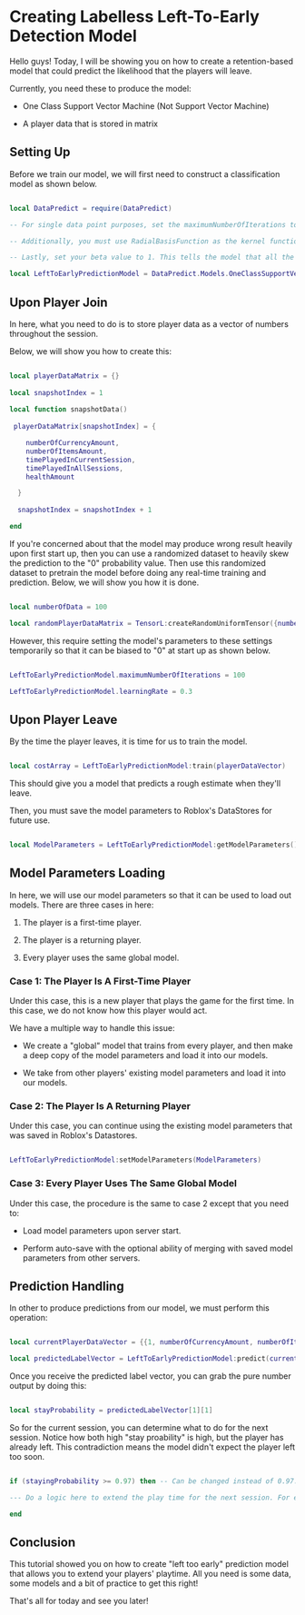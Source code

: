# Creating Labelless Left-To-Early Detection Model

Hello guys! Today, I will be showing you on how to create a retention-based model that could predict the likelihood that the players will leave.

Currently, you need these to produce the model:

* One Class Support Vector Machine (Not Support Vector Machine)

* A player data that is stored in matrix

## Setting Up

Before we train our model, we will first need to construct a classification model as shown below.

```lua

local DataPredict = require(DataPredict)

-- For single data point purposes, set the maximumNumberOfIterations to 1 to avoid overfitting. Additionally, the more number of maximumNumberOfIterations you have, the lower the learningRate it should be to avoid "inf" and "nan" issues.

-- Additionally, you must use RadialBasisFunction as the kernel function. This kernel accepts inputs of -infinity to infinity values, but outputs 0 to 1 values.

-- Lastly, set your beta value to 1. This tells the model that all the data belongs the positive class (the time that the player is currently in session).

local LeftToEarlyPredictionModel = DataPredict.Models.OneClassSupportVectorMachine.new({maximumNumberOfIterations = 1, kernelFunction = "RadialBasisFunction", beta = 1})

```

## Upon Player Join

In here, what you need to do is to store player data as a vector of numbers throughout the session.

Below, we will show you how to create this:

```lua

local playerDataMatrix = {}
  
local snapshotIndex = 1
  
local function snapshotData()
  
 playerDataMatrix[snapshotIndex] = {

    numberOfCurrencyAmount,
    numberOfItemsAmount,
    timePlayedInCurrentSession,
    timePlayedInAllSessions,
    healthAmount

  }
  
  snapshotIndex = snapshotIndex + 1

end

```

If you're concerned about that the model may produce wrong result heavily upon first start up, then you can use a randomized dataset to heavily skew the prediction to the "0" probability value. Then use this randomized dataset to pretrain the model before doing any real-time training and prediction. Below, we will show you how it is done.

```lua

local numberOfData = 100

local randomPlayerDataMatrix = TensorL:createRandomUniformTensor({numberOfData, 5}, -100, 100) -- 100 random data with 5 features.

```

However, this require setting the model's parameters to these settings temporarily so that it can be biased to "0" at start up as shown below.

```lua

LeftToEarlyPredictionModel.maximumNumberOfIterations = 100

LeftToEarlyPredictionModel.learningRate = 0.3

```

## Upon Player Leave

By the time the player leaves, it is time for us to train the model.

```lua

local costArray = LeftToEarlyPredictionModel:train(playerDataVector)

```

This should give you a model that predicts a rough estimate when they'll leave.

Then, you must save the model parameters to Roblox's DataStores for future use.

```lua

local ModelParameters = LeftToEarlyPredictionModel:getModelParameters()

```

## Model Parameters Loading 

In here, we will use our model parameters so that it can be used to load out models. There are three cases in here:

1. The player is a first-time player.

2. The player is a returning player.

3. Every player uses the same global model.

### Case 1: The Player Is A First-Time Player

Under this case, this is a new player that plays the game for the first time. In this case, we do not know how this player would act.

We have a multiple way to handle this issue:

* We create a "global" model that trains from every player, and then make a deep copy of the model parameters and load it into our models.

* We take from other players' existing model parameters and load it into our models.

### Case 2: The Player Is A Returning Player

Under this case, you can continue using the existing model parameters that was saved in Roblox's Datastores.

```lua

LeftToEarlyPredictionModel:setModelParameters(ModelParameters)

```

### Case 3: Every Player Uses The Same Global Model

Under this case, the procedure is the same to case 2 except that you need to:

* Load model parameters upon server start.

* Perform auto-save with the optional ability of merging with saved model parameters from other servers.

## Prediction Handling

In other to produce predictions from our model, we must perform this operation:

```lua

local currentPlayerDataVector = {{1, numberOfCurrencyAmount, numberOfItemsAmount, timePlayedInCurrentSession, timePlayedInAllSessions, healthAmount}}

local predictedLabelVector = LeftToEarlyPredictionModel:predict(currentPlayerDataVector)

```

Once you receive the predicted label vector, you can grab the pure number output by doing this:

```lua

local stayProbability = predictedLabelVector[1][1]

```

So for the current session, you can determine what to do for the next session. Notice how both high "stay proability" is high, but the player has already left. This contradiction means the model didn't expect the player left too soon.

```lua

if (stayingProbability >= 0.97) then -- Can be changed instead of 0.97.

--- Do a logic here to extend the play time for the next session. For example, bonus currency multiplier duration or random event.

end

```

## Conclusion

This tutorial showed you on how to create "left too early" prediction model that allows you to extend your players' playtime. All you need is some data, some models and a bit of practice to get this right!

That's all for today and see you later!
